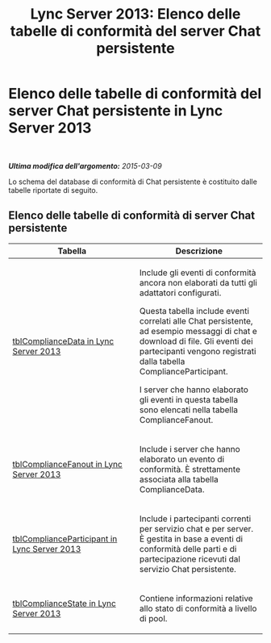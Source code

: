 ﻿---
title: 'Lync Server 2013: Elenco delle tabelle di conformità del server Chat persistente'
TOCTitle: Elenco delle tabelle di conformità del server Chat persistente
ms:assetid: 8563446e-90cc-47cc-8a8e-4883decfe195
ms:mtpsurl: https://technet.microsoft.com/it-it/library/JJ215878(v=OCS.15)
ms:contentKeyID: 49301203
ms.date: 08/24/2015
mtps_version: v=OCS.15
ms.translationtype: HT
---

# Elenco delle tabelle di conformità del server Chat persistente in Lync Server 2013

 

_**Ultima modifica dell'argomento:** 2015-03-09_

Lo schema del database di conformità di Chat persistente è costituito dalle tabelle riportate di seguito.

## Elenco delle tabelle di conformità di server Chat persistente


<table>
<colgroup>
<col style="width: 50%" />
<col style="width: 50%" />
</colgroup>
<thead>
<tr class="header">
<th>Tabella</th>
<th>Descrizione</th>
</tr>
</thead>
<tbody>
<tr class="odd">
<td><p><a href="lync-server-2013-tblcompliancedata.md">tblComplianceData in Lync Server 2013</a></p></td>
<td><p>Include gli eventi di conformità ancora non elaborati da tutti gli adattatori configurati.</p>
<p>Questa tabella include eventi correlati alle Chat persistente, ad esempio messaggi di chat e download di file. Gli eventi dei partecipanti vengono registrati dalla tabella ComplianceParticipant.</p>
<p>I server che hanno elaborato gli eventi in questa tabella sono elencati nella tabella ComplianceFanout.</p></td>
</tr>
<tr class="even">
<td><p><a href="lync-server-2013-tblcompliancefanout.md">tblComplianceFanout in Lync Server 2013</a></p></td>
<td><p>Include i server che hanno elaborato un evento di conformità. È strettamente associata alla tabella ComplianceData.</p></td>
</tr>
<tr class="odd">
<td><p><a href="lync-server-2013-tblcomplianceparticipant.md">tblComplianceParticipant in Lync Server 2013</a></p></td>
<td><p>Include i partecipanti correnti per servizio chat e per server. È gestita in base a eventi di conformità delle parti e di partecipazione ricevuti dal servizio Chat persistente.</p></td>
</tr>
<tr class="even">
<td><p><a href="lync-server-2013-tblcompliancestate.md">tblComplianceState in Lync Server 2013</a></p></td>
<td><p>Contiene informazioni relative allo stato di conformità a livello di pool.</p></td>
</tr>
</tbody>
</table>

